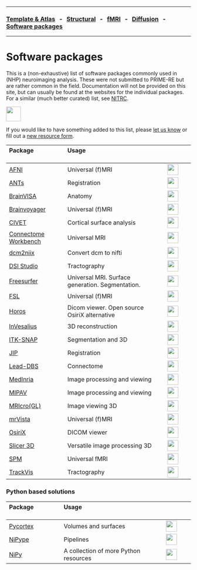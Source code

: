 
---

### [Template & Atlas](templates_and_atlases.md) &nbsp;  - &nbsp;  [Structural](pipelines_structural.md) &nbsp;  - &nbsp;  [fMRI](pipelines_fmri.md) &nbsp;  - &nbsp;  [Diffusion](pipelines_diffusion.md) &nbsp;  - &nbsp;  [Software packages](software_packages.md)   

---    

# Software packages

This is a (non-exhaustive) list of software packages commonly used in (NHP) neuroimaging analysis. These were not submitted to PRIME-RE but are rather common in the field. Documentation will not be provided on this site, but can usually be found at the websites for the individual packages. For a similar (much better curated) list, see <a href="https://www.nitrc.org/" target="_blank">NITRC</a>.

[<img src="https://www.nitrc.org/themes/nitrc3.0/images/nitrc-logo.png" height="40">](https://www.nitrc.org/)      

If you would like to have something added to this list, please [let us know](https://github.com/PRIME-RE/prime-re.github.io/issues/new?assignees=&labels=Contact&template=contact.md&title=[Contact]:&nbsp;%3Ctopic%3E) or fill out a [new resource form](https://github.com/PRIME-RE/prime-re.github.io/issues/new?assignees=&labels=new-resource&template=new-resource.md&title=%3CResource+Name%3E).   

| **Package** &emsp; &emsp; &emsp; &emsp; &emsp; &emsp; &emsp; | **Usage** &emsp; &emsp; &emsp; &emsp; &emsp; &emsp; &emsp; &emsp; &emsp; &emsp; &emsp; &emsp; &emsp; &emsp; &emsp; &emsp; &emsp; &emsp; | &emsp; &emsp; &emsp; &emsp; &emsp; &emsp; &emsp; &emsp;  |  
| :-- | :-- | :-: |       
| [AFNI](https://afni.nimh.nih.gov/) | Universal (f)MRI | <img src="https://afni.nimh.nih.gov/sites/default/files/default_images/afnilogo.png" height="30" /> |         
| [ANTs](http://stnava.github.io/ANTs/) | Registration | <img src="https://camo.githubusercontent.com/d89ec9e8fec46adc32f363c57ff5708939da8d8d/687474703a2f2f692e696d6775722e636f6d2f6d4c5a373141692e706e67" height="30" /> |        
| [BrainVISA](http://brainvisa.info/web/index.html) | Anatomy | <img src="http://brainvisa.info/web/_static/images/brainvisa.png" height="30" /> |           
| [Brainvoyager](https://www.brainvoyager.com/) | Universal (f)MRI | <img src="https://www.brainvoyager.com/resources/Home/BrainVoyager-v21_Snapshot1_lores.png" height="30" /> |     
| [CIVET](http://www.bic.mni.mcgill.ca/ServicesSoftware/CIVET) | Cortical surface analysis | <img src="https://mcin.ca/wp-content/uploads/2017/06/gray-left-overlay-medial-clear.png" height="30" /> |         
| [Connectome Workbench](https://www.humanconnectome.org/software/connectome-workbench) | Universal MRI  | <img src="https://www.humanconnectome.org/themes/uar_washu/assets/images/logos/ccf-logo-mobile.png" height="30" /> |         
| [dcm2niix](https://www.nitrc.org/plugins/mwiki/index.php/dcm2nii:MainPage) | Convert dcm to nifti | <img src="https://www.mccauslandcenter.sc.edu/mricrogl/sites/sc.edu.mricrogl/files/mni320_0.png" height="30" /> |         
| [DSI Studio](http://dsi-studio.labsolver.org/) | Tractography | <img src="http://dsi-studio.labsolver.org/_/rsrc/1468760876817/config/customLogo.gif?revision=17" height="30" /> |         
| [Freesurfer](https://surfer.nmr.mgh.harvard.edu/) | Universal MRI. Surface generation. Segmentation. | <img src="https://surfer.nmr.mgh.harvard.edu/fscortex.png" height="30" /> |         
| [FSL](https://fsl.fmrib.ox.ac.uk/fsl/fslwiki) | Universal (f)MRI | <img src="https://fsl.fmrib.ox.ac.uk/fsl/wiki_static/fsl/img/fsl-logo-x2.png" height="30" /> |   
| [Horos](https://horosproject.org/) | Dicom viewer. Open source OsiriX alternative | <img src="https://horosproject.org/wp-content/uploads/2018/02/horos-blue-circle.png" height="30" /> |              
| [InVesalius](https://invesalius.github.io/) | 3D reconstruction | <img src="https://d2.alternativeto.net/dist/icons/invesalius-3_88840.png?width=200&height=200&mode=crop&upscale=false" height="30" /> |                   
| [ITK-SNAP](http://www.itksnap.org/pmwiki/pmwiki.php) | Segmentation and 3D | <img src="http://www.itksnap.org/Artwork/snaplogo3.png" height="30" /> |         
| [JIP](http://www.nmr.mgh.harvard.edu/~jbm/jip/jip-align/) | Registration | <img src="http://www.nmr.mgh.harvard.edu/~jbm/jip/_Media/align_med.jpeg" height="30" /> |               
| [Lead-DBS](https://www.lead-dbs.org/) | Connectome | <img src="https://www.lead-dbs.org/wp-content/uploads/logo_icon.png" height="30" /> |         
| [MedInria](https://med.inria.fr/) | Image processing and viewing | <img src="https://avatars2.githubusercontent.com/u/2675371?s=200&v=4" height="30" /> |          
| [MIPAV](https://mipav.cit.nih.gov/) | Image processing and viewing | <img src="https://mipav.cit.nih.gov/about.asp_files/splash.gif" height="30" /> |         
| [MRIcro(GL)](https://www.mccauslandcenter.sc.edu/crnl/mricro) | Image viewing 3D | <img src="https://www.mccauslandcenter.sc.edu/mricrogl/sites/sc.edu.mricrogl/files/mni320_0.png" height="30" /> |                 
| [mrVista](https://web.stanford.edu/group/vista/cgi-bin/wiki/index.php/MrVista) | Universal (f)MRI | <img src="https://vistalab.stanford.edu/wp-content/uploads/2013/01/mrMesh.png" height="30" /> |           
| [OsiriX](https://www.osirix-viewer.com/) | DICOM viewer | <img src="https://web.stanford.edu/group/vista/wikiupload/d/dd/MeshVisualize.jpg" height="30" /> |         
| [Slicer 3D](https://www.slicer.org/) | Versatile image processing 3D | <img src="https://www.slicer.org/img/3DSlicerLogo-H-Color-218x144.png" height="30" /> |         
| [SPM](https://www.fil.ion.ucl.ac.uk/spm/) | Universal fMRI | <img src="https://www.fil.ion.ucl.ac.uk/spm/images/spm.svg" height="30" /> |         
| [TrackVis](http://trackvis.org/) | Tractography | <img src="http://trackvis.org/images/trackvis_prospective.png" height="30" /> |       


### Python based solutions

| **Package** &emsp; &emsp; &emsp; &emsp; &emsp; &emsp; &emsp; | **Usage** &emsp; &emsp; &emsp; &emsp; &emsp; &emsp; &emsp; &emsp; &emsp; &emsp; &emsp; &emsp; &emsp; &emsp; &emsp; &emsp; &emsp; &emsp; | &emsp; &emsp; &emsp; &emsp; &emsp; &emsp; &emsp; &emsp;  |  
| :-- | :-- | :-: |      
| [Pycortex](https://github.com/gallantlab/pycortex) | Volumes and surfaces | <img src="https://gallantlab.github.io/pycortex/_images/3dhead.png" height="30" /> |         
| [NiPype](https://nipype.readthedocs.io/en/latest/) | Pipelines | <img src="https://nipype.readthedocs.io/en/latest/_static/nipype-banner-bg.png" height="30" /> |         
| [NiPy](https://nipy.org/) | A collection of more Python resources | <img src="https://nipy.org/img/nipy.svg" height="30" /> |         
